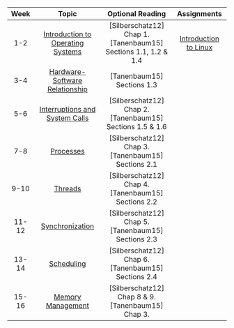 |  Week |                                          Topic                                          |                           Optional Reading                          |                                    Assignments                                   |
|:-----:|:---------------------------------------------------------------------------------------:|:-------------------------------------------------------------------:|:--------------------------------------------------------------------------------:|
|  1-2  | [Introduction to Operating Systems](/cstopics/programming/operating-systems/0_intro_os) | [Silberschatz12] Chap 1. <br> [Tanenbaum15] Sections 1.1, 1.2 & 1.4 | [Introduction to Linux](/cstopics/programming/operating-systems/0_z0_into_linux) |
|  3-4  |    [Hardware-Software Relationship](/cstopics/programming/operating-systems/1_hw-sw)    |                      [Tanenbaum15] Sections 1.3                     |                                                                                  |
|  5-6  |  [Interruptions and System Calls](/cstopics/programming/operating-systems/2_ints_calls) |    [Silberschatz12] Chap 2. <br> [Tanenbaum15] Sections 1.5 & 1.6   |                                                                                  |
|  7-8  |             [Processes](/cstopics/programming/operating-systems/3_processes)            |       [Silberschatz12] Chap 3. <br> [Tanenbaum15] Sections 2.1      |                                                                                  |
|  9-10 |               [Threads](/cstopics/programming/operating-systems/4_threads)              |       [Silberschatz12] Chap 4. <br> [Tanenbaum15] Sections 2.2      |                                                                                  |
| 11-12 |            [Synchronization](/cstopics/programming/operating-systems/5_sync)            |       [Silberschatz12] Chap 5. <br> [Tanenbaum15] Sections 2.3      |                                                                                  |
| 13-14 |            [Scheduling](/cstopics/programming/operating-systems/6_scheduling)           |       [Silberschatz12] Chap 6. <br> [Tanenbaum15] Sections 2.4      |                                                                                  |
| 15-16 |          [Memory Management](/cstopics/programming/operating-systems/7_memory)          |       [Silberschatz12] Chap 8 & 9. <br> [Tanenbaum15] Chap 3.       |                                                                                  |
